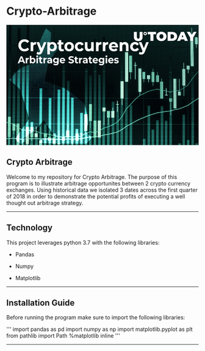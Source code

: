 # Crypto-Arbitrage

![](Starter_Code/Starter_Code/Images/cryptocurrency_arbitrage_strategies_image.jpg)

## Crypto Arbitrage

Welcome to my repository for Crypto Arbitrage. The purpose of this program is to illustrate arbitrage opportunites between 2 crypto currency exchanges. Using historical data we isolated 3 dates across the first quarter of 2018 in order to demonstrate the potential profits of executing a well thought out arbitrage strategy. 

---

## Technology 

This project leverages python 3.7 with the following libraries:

* Pandas

* Numpy

* Matplotlib

---

## Installation Guide

Before running the program make sure to import the following libraries: 

'''
import pandas as pd
import numpy as np
import matplotlib.pyplot as plt
from pathlib import Path
%matplotlib inline
'''

---

